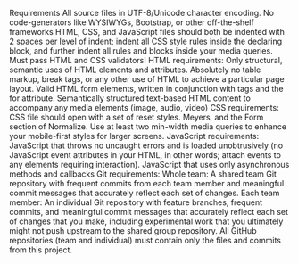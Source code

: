 Requirements
All source files in UTF-8/Unicode character encoding.
No code-generators like WYSIWYGs, Bootstrap, or other off-the-shelf frameworks
HTML, CSS, and JavaScript files should both be indented with 2 spaces per level of indent; indent all CSS style rules inside the declaring block, and further indent all rules and blocks inside your media queries.
Must pass HTML and CSS validators!
HTML requirements:
Only structural, semantic uses of HTML elements and attributes. Absolutely no table markup, break tags, or any other use of HTML to achieve a particular page layout.
Valid HTML form elements, written in conjunction with <label> tags and the for attribute.
Semantically structured text-based HTML content to accompany any media elements (image, audio, video)
CSS requirements:
CSS file should open with a set of reset styles. Meyers, and the Form section of Normalize.
Use at least two min-width media queries to enhance your mobile-first styles for larger screens.
JavaScript requirements:
JavaScript that throws no uncaught errors and is loaded unobtrusively (no JavaScript event attributes in your HTML, in other words; attach events to any elements requiring interaction).
JavaScript that uses only asynchronous methods and callbacks
Git requirements:
Whole team: A shared team Git repository with frequent commits from each team member and meaningful commit messages that accurately reflect each set of changes.
Each team member: An individual Git repository with feature branches, frequent commits, and meaningful commit messages that accurately reflect each set of changes that you make, including experimental work that you ultimately might not push upstream to the shared group repository.
All GitHub repositories (team and individual) must contain only the files and commits from this project.
